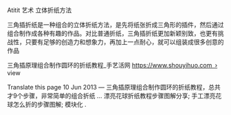 Atitit 艺术  立体折纸方法

三角插折纸是一种组合的立体折纸方法，是先将纸张折成三角形的插件，然后通过组合制作成各种有趣的作品。对比普通折纸，三角插折纸更加新颖别致，也更有挑战性，只要有足够的创造力和想象力，再加上一点耐心，就可以组装成很多创意的作品


三角插原理组合制作圆环的折纸教程_手艺活网
https://www.shouyihuo.com › view



Translate this page
10 Jun 2013 — 三角插原理组合制作圆环的折纸教程，总共才9个步骤，非常简单的组合折纸 ... 漂亮花球折纸教程步骤图解分享; 手工漂亮花球怎么折的步骤图解; 模块化 .


